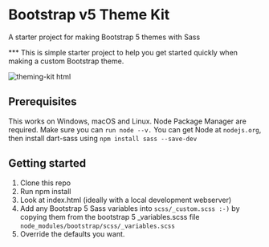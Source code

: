 # Bootstrap v5 Theme Kit
A starter project for making Bootstrap 5 themes with Sass

*** This is simple starter project to help you get started quickly when making a custom Bootstrap theme.

![theming-kit html](https://user-images.githubusercontent.com/11283502/116907735-a58d7280-ac4a-11eb-8dbd-b905648593f8.png)



## Prerequisites

This works on Windows, macOS and Linux.
Node Package Manager are required. Make sure you can `run node --v.`
You can get Node at `nodejs.org`, then install dart-sass using `npm install sass --save-dev`

## Getting started

1. Clone this repo
2. Run npm install
3. Look at index.html (ideally with a local development webserver)
4. Add any Bootstrap 5 Sass variables into `scss/_custom.scss :-)` by copying them from the bootstrap 5 _variables.scss file
 ```node_modules/bootstrap/scss/_variables.scss```
5. Override the defaults you want.